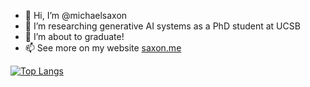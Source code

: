 - 👋 Hi, I’m @michaelsaxon
- 👀 I’m researching generative AI systems as a PhD student at UCSB
- 🌱 I’m about to graduate!
- 📫 See more on my website [saxon.me](https://saxon.me/)

[![Top Langs](https://github-readme-stats.vercel.app/api/top-langs/?username=michaelsaxon&exclude_repo=michaelsaxon.github.io,dotfiles,notes.mksx.xyz,mksx.xyz,transcreation-survey-responses)](https://github.com/anuraghazra/github-readme-stats)

<!---
michaelsaxon/michaelsaxon is a ✨ special ✨ repository because its `README.md` (this file) appears on your GitHub profile.
You can click the Preview link to take a look at your changes.
--->
